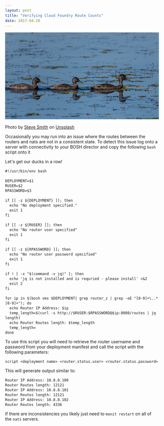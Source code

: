 ```yaml
---
layout: post
title: "Verifying Cloud Foundry Route Counts"
date: 2017-04-28
---
```


![map](https://raw.githubusercontent.com/cweibel/ghost_blog_pics/master/steve-smith-KAWmWGx2X_4-unsplash.jpg)



Photo by [Steve Smith](https://unsplash.com/@varrak?utm_source=unsplash&utm_medium=referral&utm_content=creditCopyText) on [Unsplash](https://unsplash.com/s/photos/uri?utm_source=unsplash&utm_medium=referral&utm_content=creditCopyText)

Occasionally you may run into an issue where the routes between the routers and nats are not in a consistent state. To detect this issue log onto a server with connectivity to your BOSH director and copy the following `bash` script onto it

Let's get our ducks in a row!

```
#!/usr/bin/env bash

DEPLOYMENT=$1
RUSER=$2
RPASSWORD=$3

if [[ -z ${DEPLOYMENT} ]]; then
  echo "No deployment specified."
  exit 1
fi

if [[ -z ${RUSER} ]]; then
  echo "No router user specified"
  exit 1
fi

if [[ -z ${RPASSWORD} ]]; then
  echo "No router user password specified"
  exit 1
fi

if ! [ -x "$(command -v jq)" ]; then
  echo 'jq is not installed and is requried - please install' >&2
  exit 2
fi

for ip in $(bosh vms $DEPLOYMENT| grep router_z | grep -oE "[0-9]+\..*[0-9]+"); do
  echo Router IP Address: $ip
  temp_length=$(curl -s http://$RUSER:$RPASSWORD@$ip:8080/routes | jq length)
  echo Router Routes length: $temp_length
  temp_length=
done
```

To use this script you will need to retrieve the router username and password from your deployment manifest and call the script with the following parameters:

```
script <deployment name> <router.status.user> <router.status.password>
```

This will generate output similar to:

```
Router IP Address: 10.8.8.100
Router Routes length: 12121
Router IP Address: 10.8.8.101
Router Routes length: 12121
Router IP Address: 10.8.8.102
Router Routes length: 4336
```

If there are inconsistencies you likely just need to `monit restart` on all of the `nats` servers.
